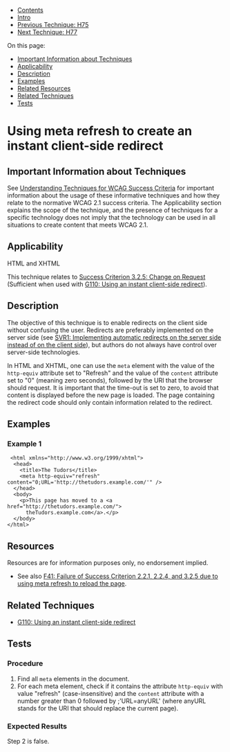 -   [Contents](https://www.w3.org/WAI/WCAG21/Techniques/#techniques "Table of Contents")
-   [Intro](https://www.w3.org/WAI/WCAG21/Techniques/#introduction "Introduction to Techniques")
-   [Previous Technique: H75](H75)
-   [Next Technique: H77](H77)

On this page:

-   [Important Information about Techniques](#important-information)
-   [Applicability](#applicability)
-   [Description](#description)
-   [Examples](#examples)
-   [Related Resources](#resources)
-   [Related Techniques](#related)
-   [Tests](#tests)

Using meta refresh to create an instant client-side redirect
============================================================

Important Information about Techniques
--------------------------------------

See [Understanding Techniques for WCAG Success Criteria](https://www.w3.org/WAI/WCAG21/Understanding/understanding-techniques) for important information about the usage of these informative techniques and how they relate to the normative WCAG 2.1 success criteria. The Applicability section explains the scope of the technique, and the presence of techniques for a specific technology does not imply that the technology can be used in all situations to create content that meets WCAG 2.1.

Applicability
-------------

HTML and XHTML

This technique relates to [Success Criterion 3.2.5: Change on Request](https://www.w3.org/WAI/WCAG21/Understanding/change-on-request) (Sufficient when used with [G110: Using an instant client-side redirect](../general/G110)).

Description
-----------

The objective of this technique is to enable redirects on the client side without confusing the user. Redirects are preferably implemented on the server side (see [SVR1: Implementing automatic redirects on the server side instead of on the client side](https://www.w3.org/WAI/WCAG21/Techniques/server-side-script/SVR1)), but authors do not always have control over server-side technologies.

In HTML and XHTML, one can use the `meta` element with the value of the `http-equiv` attribute set to "Refresh" and the value of the `content` attribute set to "0" (meaning zero seconds), followed by the URI that the browser should request. It is important that the time-out is set to zero, to avoid that content is displayed before the new page is loaded. The page containing the redirect code should only contain information related to the redirect.

Examples
--------

### Example 1

     <html xmlns="http://www.w3.org/1999/xhtml">    
      <head>      
        <title>The Tudors</title>      
        <meta http-equiv="refresh" content="0;URL='http://thetudors.example.com/'" />    
      </head>    
      <body> 
        <p>This page has moved to a <a href="http://thetudors.example.com/">
          theTudors.example.com</a>.</p> 
      </body>  
    </html>     

Resources
---------

Resources are for information purposes only, no endorsement implied.

-   See also [F41: Failure of Success Criterion 2.2.1, 2.2.4, and 3.2.5 due to using meta refresh to reload the page](https://www.w3.org/WAI/WCAG21/Techniques/failures/F41).

Related Techniques
------------------

-   [G110: Using an instant client-side redirect](https://www.w3.org/WAI/WCAG21/Techniques/general/G110)

Tests
-----

### Procedure

1.  Find all `meta` elements in the document.
2.  For each meta element, check if it contains the attribute `http-equiv` with value "refresh" (case-insensitive) and the `content` attribute with a number greater than 0 followed by ;'URL=anyURL' (where anyURL stands for the URI that should replace the current page).

### Expected Results

Step 2 is false.
